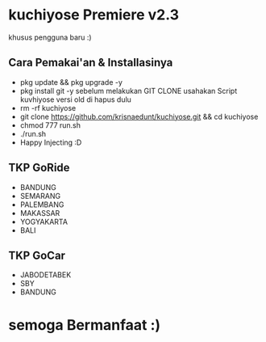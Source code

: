 # kuchiyose Premiere v2.3
khusus pengguna baru :)
## Cara Pemakai'an & Installasinya
 * pkg update && pkg upgrade -y
 * pkg install git -y
 sebelum melakukan GIT CLONE usahakan Script kuvhiyose versi old di hapus dulu
 * rm -rf kuchiyose
 * git clone https://github.com/krisnaedunt/kuchiyose.git && cd kuchiyose
 * chmod 777 run.sh
 * ./run.sh
 * Happy Injecting :D <br>
 ## TKP GoRide
 * BANDUNG
 * SEMARANG
 * PALEMBANG
 * MAKASSAR
 * YOGYAKARTA 
 * BALI
 ## TKP GoCar
 * JABODETABEK
 * SBY
 * BANDUNG<br>
 
 # semoga Bermanfaat :)
